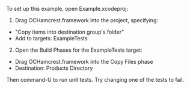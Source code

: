 To set up this example, open Example.xcodeproj:

1. Drag OCHamcrest.framework into the project, specifying:
  * "Copy items into destination group's folder"
  * Add to targets: ExampleTests
  
2. Open the Build Phases for the ExampleTests target:
  * Drag OCHamcrest.framework into the Copy Files phase
  * Destination: Products Directory

Then command-U to run unit tests. Try changing one of the tests to fail.
